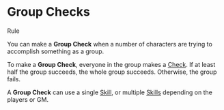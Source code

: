 # Group Checks

Rule

You can make a **Group Check** when a number of characters are trying to accomplish something as a group.

To make a **Group Check**, everyone in the group makes a [Check](pages/rules/rolling/checks.md). If at least half the group succeeds, the whole group succeeds.
Otherwise, the group fails.

A **Group Check** can use a single [Skill](pages/characters/skills.md), or multiple [Skills](pages/characters/skills.md) depending on the players or GM.
